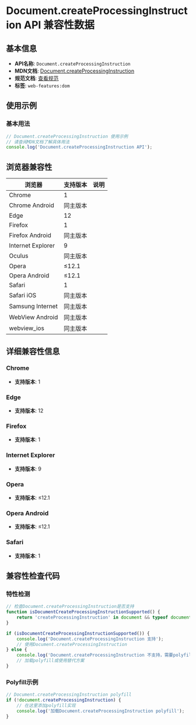 # Document.createProcessingInstruction API 兼容性数据

## 基本信息

- **API名称**: `Document.createProcessingInstruction`
- **MDN文档**: [Document.createProcessingInstruction](https://developer.mozilla.org/docs/Web/API/Document/createProcessingInstruction)
- **规范文档**: [查看规范](https://dom.spec.whatwg.org/#ref-for-dom-document-createprocessinginstruction①)
- **标签**: `web-features:dom`

## 使用示例

### 基本用法

```javascript
// Document.createProcessingInstruction 使用示例
// 请查阅MDN文档了解具体用法
console.log('Document.createProcessingInstruction API');
```

## 浏览器兼容性

| 浏览器 | 支持版本 | 说明 |
|--------|----------|------|
| Chrome | 1 |  |
| Chrome Android | 同主版本 |  |
| Edge | 12 |  |
| Firefox | 1 |  |
| Firefox Android | 同主版本 |  |
| Internet Explorer | 9 |  |
| Oculus | 同主版本 |  |
| Opera | ≤12.1 |  |
| Opera Android | ≤12.1 |  |
| Safari | 1 |  |
| Safari iOS | 同主版本 |  |
| Samsung Internet | 同主版本 |  |
| WebView Android | 同主版本 |  |
| webview_ios | 同主版本 |  |

## 详细兼容性信息

### Chrome

- **支持版本**: 1

### Edge

- **支持版本**: 12

### Firefox

- **支持版本**: 1

### Internet Explorer

- **支持版本**: 9

### Opera

- **支持版本**: ≤12.1

### Opera Android

- **支持版本**: ≤12.1

### Safari

- **支持版本**: 1

## 兼容性检查代码

### 特性检测

```javascript
// 检查Document.createProcessingInstruction是否支持
function isDocumentCreateProcessingInstructionSupported() {
    return 'createProcessingInstruction' in document && typeof document.createProcessingInstruction === 'function';
}

if (isDocumentCreateProcessingInstructionSupported()) {
    console.log('Document.createProcessingInstruction 支持');
    // 使用Document.createProcessingInstruction
} else {
    console.log('Document.createProcessingInstruction 不支持，需要polyfill');
    // 加载polyfill或使用替代方案
}
```

### Polyfill示例

```javascript
// Document.createProcessingInstruction polyfill
if (!document.createProcessingInstruction) {
    // 在这里添加polyfill实现
    console.log('加载Document.createProcessingInstruction polyfill');
}
```

